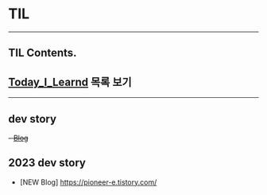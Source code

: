 # TIL

---

## TIL Contents.

## [Today_I_Learnd](./Today_I_Learnd/README.md) 목록 보기

---
## dev story

~~- [Blog](https://codingppushu.github.io/)~~

## 2023 dev story
- [NEW Blog] https://pioneer-e.tistory.com/
